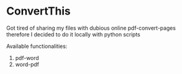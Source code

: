 # ConvertThis

Got tired of sharing my files with dubious online pdf-convert-pages therefore I decided to do it locally with python scripts

Available functionalities:
1. pdf-word
2. word-pdf